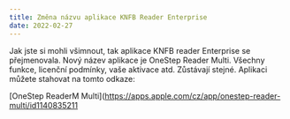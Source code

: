 ```yaml
---
title: Změna názvu aplikace KNFB Reader Enterprise 
date: 2022-02-27
---
```

Jak jste si mohli všimnout, tak aplikace
KNFB reader Enterprise se přejmenovala.
Nový název aplikace je OneStep Reader Multi. 
Všechny funkce, licenční podmínky, vaše aktivace atd. Zůstávají stejné. 
Aplikaci můžete stahovat na tomto odkaze:  

[OneStep ReaderM Multi](https://apps.apple.com/cz/app/onestep-reader-multi/id1140835211
